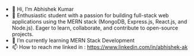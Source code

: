 - 👋 Hi, I’m Abhishek Kumar
- 👀 Enthusiastic student with a passion for building full-stack web applications using the MERN stack (MongoDB, Express.js, React.js, and Node.js). Eager to learn, collaborate, and contribute to open-source   
      projects.
- 🌱 I’m currently learning MERN Stack Development
- 📫 How to reach me linked in : https://www.linkedin.com/in/abhishek-ak

<!---
abhishekkumaryadav-aky/abhishekkumaryadav-aky is a ✨ special ✨ repository because its `README.md` (this file) appears on your GitHub profile.
You can click the Preview link to take a look at your changes.
--->
